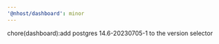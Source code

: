 ```yaml
---
'@nhost/dashboard': minor
---
```


chore(dashboard):add postgres 14.6-20230705-1 to the version selector
